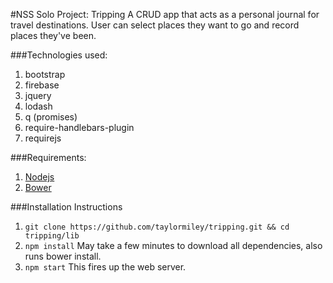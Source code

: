 #NSS Solo Project: Tripping
A CRUD app that acts as a personal journal for travel destinations. User can select places they want to go and record places they've been.

###Technologies used:
1. bootstrap
2. firebase
3. jquery
4. lodash
5. q (promises)
6. require-handlebars-plugin
7. requirejs
 
###Requirements:
1. [Nodejs](https://nodejs.org/en/)
2. [Bower](http://bower.io/)

###Installation Instructions
1. ```git clone https://github.com/taylormiley/tripping.git && cd tripping/lib```
2. ```npm install``` May take a few minutes to download all dependencies, also runs bower install.
3. ```npm start``` This fires up the web server.
